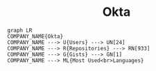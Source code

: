 <h1 align="center">Okta</h1>

```mermaid
graph LR
COMPANY_NAME{Okta}
COMPANY_NAME ---> U{Users} ---> UN[24]
COMPANY_NAME ---> R{Repositories} ---> RN[933]
COMPANY_NAME ---> G{Gists} ---> GN[1]
COMPANY_NAME ---> ML{Most Used<br>Languages}
```
